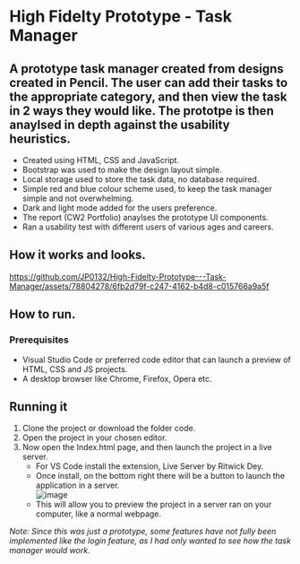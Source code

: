 # High Fidelty Prototype - Task Manager  

## A prototype task manager created from designs created in Pencil. The user can add their tasks to the appropriate category, and then view the task in 2 ways they would like. The prototpe is then anaylsed in depth against the usability heuristics.  

* Created using HTML, CSS and JavaScript.  
* Bootstrap was used to make the design layout simple.
* Local storage used to store the task data, no database required.
* Simple red and blue colour scheme used, to keep the task manager simple and not overwhelming.
* Dark and light mode added for the users preference.
* The report (CW2 Portfolio) anaylses the prototype UI components.
* Ran a usability test with different users of various ages and careers.


## How it works and looks.  


https://github.com/JP0132/High-Fidelty-Prototype---Task-Manager/assets/78804278/6fb2d79f-c247-4162-b4d8-c015766a9a5f


## How to run.  

### Prerequisites  

* Visual Studio Code or preferred code editor that can launch a preview of HTML, CSS and JS projects.
* A desktop browser like Chrome, Firefox, Opera etc.

## Running it

1. Clone the project or download the folder code.  
2. Open the project in your chosen editor.
3. Now open the Index.html page, and then launch the project in a live server.
    * For VS Code install the extension, Live Server by Ritwick Dey.
    * Once install, on the bottom right there will be a button to launch the application in a server.  
      ![image](https://github.com/JP0132/High-Fidelty-Prototype---Task-Manager/assets/78804278/b6dbbff5-2dc4-4668-96ab-f2421d6ca262)  
    *  This will allow you to preview the project in a server ran on your computer, like a normal webpage.
      
*Note: Since this was just a prototype, some features have not fully been implemented like the login feature, as I had only wanted to see how the task manager would work.*

